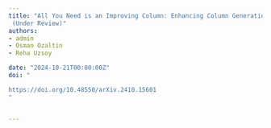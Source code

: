 ```yaml
---
title: "All You Need is an Improving Column: Enhancing Column Generation for Parallel Machine Scheduling via Transformers
 (Under Review)"
authors: 
- admin
- Osman Ozaltin
- Reha Uzsoy

date: "2024-10-21T00:00:00Z"
doi: "

https://doi.org/10.48550/arXiv.2410.15601
"


---
```

